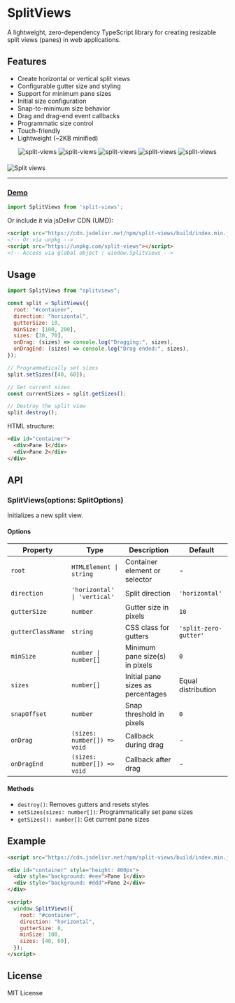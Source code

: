 # SplitViews

A lightweight, zero-dependency TypeScript library for creating resizable split
views (panes) in web applications.

## Features

- Create horizontal or vertical split views
- Configurable gutter size and styling
- Support for minimum pane sizes
- Initial size configuration
- Snap-to-minimum size behavior
- Drag and drag-end event callbacks
- Programmatic size control
- Touch-friendly
- Lightweight (~2KB minified)

<div align="center" style="width:100%; text-align:center; margin-bottom:20px;">
  <img src="https://badgen.net/bundlephobia/minzip/split-views" alt="split-views" />
  <img src="https://badgen.net/bundlephobia/dependency-count/split-views" alt="split-views" />
  <img src="https://badgen.net/npm/v/split-views" alt="split-views" />
  <img src="https://badgen.net/npm/dt/split-views" alt="split-views" />
  <img src="https://data.jsdelivr.com/v1/package/npm/split-views/badge" alt="split-views"/>
</div>

![Split views](https://i.ibb.co/0h4gVd5/split-views.gif)

<hr />

### [Demo](https://wutility.github.io/split-views)

```js
import SplitViews from 'split-views';
```

Or include it via jsDelivr CDN (UMD):
```html
<script src="https://cdn.jsdelivr.net/npm/split-views/build/index.min.js"></script>
<!-- Or via unpkg -->
<script src="https://unpkg.com/split-views"></script>
<!-- Access via global object : window.SplitViews -->
```

## Usage

```javascript
import SplitViews from "splitviews";

const split = SplitViews({
  root: "#container",
  direction: "horizontal",
  gutterSize: 10,
  minSize: [100, 200],
  sizes: [30, 70],
  onDrag: (sizes) => console.log("Dragging:", sizes),
  onDragEnd: (sizes) => console.log("Drag ended:", sizes),
});

// Programmatically set sizes
split.setSizes([40, 60]);

// Get current sizes
const currentSizes = split.getSizes();

// Destroy the split view
split.destroy();
```

HTML structure:

```html
<div id="container">
  <div>Pane 1</div>
  <div>Pane 2</div>
</div>
```

## API

### SplitViews(options: SplitOptions)

Initializes a new split view.

#### Options

| Property          | Type                         | Description                       | Default               |
| ----------------- | ---------------------------- | --------------------------------- | --------------------- |
| `root`            | `HTMLElement \| string`      | Container element or selector     | -                     |
| `direction`       | `'horizontal' \| 'vertical'` | Split direction                   | `'horizontal'`        |
| `gutterSize`      | `number`                     | Gutter size in pixels             | `10`                  |
| `gutterClassName` | `string`                     | CSS class for gutters             | `'split-zero-gutter'` |
| `minSize`         | `number \| number[]`         | Minimum pane size(s) in pixels    | `0`                   |
| `sizes`           | `number[]`                   | Initial pane sizes as percentages | Equal distribution    |
| `snapOffset`      | `number`                     | Snap threshold in pixels          | `0`                   |
| `onDrag`          | `(sizes: number[]) => void`  | Callback during drag              | -                     |
| `onDragEnd`       | `(sizes: number[]) => void`  | Callback after drag               | -                     |

#### Methods

- `destroy()`: Removes gutters and resets styles
- `setSizes(sizes: number[])`: Programmatically set pane sizes
- `getSizes(): number[]`: Get current pane sizes

## Example

```html
<script src="https://cdn.jsdelivr.net/npm/split-views/build/index.min.js"></script>

<div id="container" style="height: 400px">
  <div style="background: #eee">Pane 1</div>
  <div style="background: #ddd">Pane 2</div>
</div>

<script>
  window.SplitViews({
    root: "#container",
    direction: "horizontal",
    gutterSize: 8,
    minSize: 100,
    sizes: [40, 60],
  });
</script>
```

## License

MIT License
